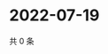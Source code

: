 # 2022-07-19

共 0 条

<!-- BEGIN WEIBO -->
<!-- 最后更新时间 Tue Jul 19 2022 11:14:28 GMT+0800 (China Standard Time) -->

<!-- END WEIBO -->
